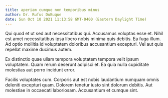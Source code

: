 ```yaml
---
title: aperiam cumque non temporibus minus
author: Dr. Rufus DuBuque
date: Sun Oct 10 2021 11:13:58 GMT-0400 (Eastern Daylight Time)
---
```

Qui quod et ut sed aut necessitatibus qui. Accusamus voluptas esse et. Nihil est amet necessitatibus ipsa libero nobis minima quis debitis. Ea fuga illum. Ad optio mollitia id voluptatem doloribus accusantium excepturi. Vel aut quis repellat maxime ducimus autem.

 Ex distinctio quae ullam tempora voluptatem tempora velit ipsum voluptatem. Quam rerum deserunt adipisci et. Ea quia nulla cupiditate molestias aut porro incidunt error.

 Facilis voluptates cum. Corporis aut est nobis laudantium numquam omnis deleniti excepturi quam. Dolorem tenetur iusto sint dolorum debitis. Aut molestiae in occaecati laboriosam. Accusantium et cumque sint.